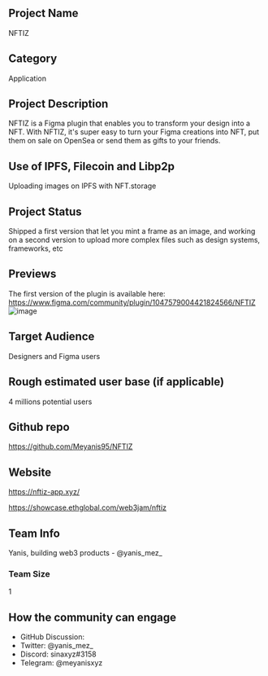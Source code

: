 ## Project Name <!-- Add your project name here with format "Project Name"-->
NFTIZ

## Category 
<!--developer tooling, application, wallet, infrastructure, etc-->
Application

## Project Description
<!--Describe your project in a few sentences. -->
NFTIZ is a Figma plugin that enables you to transform your design into a NFT. With NFTIZ, it's super easy to turn your Figma creations into NFT, put them on sale on OpenSea or send them as gifts to your friends.  

## Use of IPFS, Filecoin and Libp2p
<!-- Describe how your project uses any or all of these technologies, and why. -->
Uploading images on IPFS with NFT.storage

## Project Status
<!--brainstorming, fundraising, under development, beta, shipped, etc-->
Shipped a first version that let you mint a frame as an image, and working on a second version to upload more complex files such as design systems, frameworks, etc

## Previews
<!--Add some screenshots to give a preview of your product-->
The first version of the plugin is available here: https://www.figma.com/community/plugin/1047579004421824566/NFTIZ
![image](https://user-images.githubusercontent.com/67648863/148956807-b8ccdea4-1b3f-48f0-88a2-2f6705395fed.png)


## Target Audience
<!--Describe who will be your project's users-->
Designers and Figma users

## Rough estimated user base (if applicable)
<!--How many users do you have right now?-->
4 millions potential users

## Github repo
<!--Attach a link to your GitHub repo - open source is required - please make sure your repo has a license file and is licensed using MIT open source license! -->
https://github.com/Meyanis95/NFTIZ

## Website
<!--Link your website if available-->
https://nftiz-app.xyz/
<!--If you're applying for a Next Step grant, add the URL to your hackathon submission here also-->
https://showcase.ethglobal.com/web3jam/nftiz


## Team Info
<!-- Introduce your amazing team - how many team members are working on this project and who are they?-->
Yanis, building web3 products - @yanis_mez_ 

### Team Size  
1

## How the community can engage
* GitHub Discussion: <!--Start a discussion with the community here: https://github.com/ipfs/community/discussions/new and attach the link!-->  
* Twitter: @yanis_mez_ 
* Discord: sinaxyz#3158
* Telegram: @meyanisxyz
